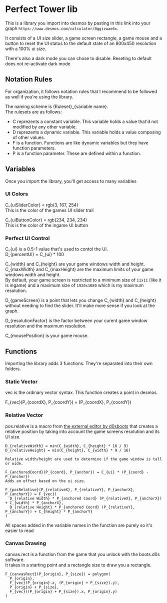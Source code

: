 # Perfect Tower lib

This is a library you import into desmos by pasting in this link into your graph `https://www.desmos.com/calculator/0ggizwae6x`.

It consists of a UI size slider, a game screen rectangle, a game mouse and a button to reset the UI status to the default state of an 800x450 resolution with a 100% ui size.

There's also a dark mode you can chose to disable. Reseting to default does not re-activate dark mode

## Notation Rules

For organization, it follows notation rules that I recommend to be followed as well if you're using the library.

The naming scheme is {Ruleset}_{variable name}.<br>
The rulesets are as follows:
- C reprezents a constant variable. This variable holds a value that'd not modified by any other variable.
- D reprezents a dynamic variable. This variable holds a value composing of other values.
- F is a function. Functions are like dynamic variables but they have function parameters.
- P is a function parameter. These are defined within a function.

## Variables

Once you import the library, you'll get access to many variables

### UI Colors

C_{uiSliderColor} = rgb(3, 167, 254)<br>
This is the color of the games UI slider trail

C_{uiButtonColor} = rgb(234, 234, 234)<br>
This is the color of the ingame UI button

### Perfect UI Control

C_{ui} is a 0.5-1 value that's used to contol the UI.<br>
D_{percentUI} = C_{ui} * 100

C_{width} and C_{height} are your game windows width and height.<br>
C_{maxWidth} and C_{maxHeight} are the maximum limits of your game windows width and height.<br>
By default, your game screen is restricted to a minimum size of `11x11` (like it is ingame) and a maximum size of `1920x1080` which is my maximum resolution.

D_{gameScreen} is a point that lets you change C_{width} and C_{height} without needing to find the slider. It'll make more sense if you look at the graph.

D_{resolutionFactor} is the factor between your curent game window resolution and the maximum resolution.

C_{mousePosition} is your game mouse.

## Functions

Importing the library adds 3 functions. They're separated into their own folders.

### Static Vector

vec is the ordinary vector syntax. This function creates a point in desmos.

F_{vec}(P_{coordX}, P_{coordY}) = (P_{coordX}, P_{coordY})

### Relative Vector

pos.relative is a macro from [the external editor by d0sboots](https://d0sboots.github.io/perfect-tower/) that creates a relative position by taking into account the game screens resolution and its UI size.

```
D_{relativeWidth} = min(C_{width}, C_{height} * 16 / 9)
D_{relativeHeight} = min(C_{height}, C_{width} * 9 / 16)

Relative width/height are used to determine if the game window is tall or wide.

F_{anchoredCoord}(P_{coord}, P_{anchor}) = C_{ui} * (P_{coord} - P_{anchor})
Adds an offset based on the ui size.

F_{posRelative}(P_{relativeX}, P_{relativeY}, P_{anchorX}, P_{anchorY}) = F_{vec}(
  D_{relative Width} * P_{anchored Coord} (P_{relativeX}, P_{anchorX}) + C_{width} * P_{anchorX},
  D_{relative Height} * P_{anchored Coord} (P_{relativeY}, P_{anchorY}) + C_{height} * P_{anchorY}
)
```

All spaces added in the variable names in the function are purely so it's easier to read

### Canvas Drawing

canvas.rect is a function from the game that you unlock with the boots.d0s software.<br>
It takes in a starting point and a rectangle size to draw you a rectangle.

```
F_{canvasRect}(P_{origin}, P_{size}) = polygon(
  P_{origin}, 
  F_{vec}(P_{origin}.x, (P_{origin} + P_{size}).y), 
  P_{origin} + P_{size}, 
  F_{vec}((P_{origin} + P_{size}).x, P_{origin}.y)
)
```
